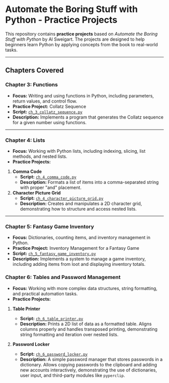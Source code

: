 # Automate the Boring Stuff with Python - Practice Projects

This repository contains **practice projects** based on *Automate the Boring Stuff with Python* by Al Sweigart.
The projects are designed to help beginners learn Python by applying concepts from the book to real-world tasks.

---

## Chapters Covered

### Chapter 3: Functions

- **Focus:** Writing and using functions in Python, including parameters, return values, and control flow.
- **Practice Project:** Collatz Sequence
- **Script:** [`ch_3_collatz_sequence.py`](ch_3_collatz_sequence.py)
- **Description:** Implements a program that generates the Collatz sequence for a given number using functions.

---

### Chapter 4: Lists

- **Focus:** Working with Python lists, including indexing, slicing, list methods, and nested lists.
- **Practice Projects:**
1. **Comma Code**
   - **Script:** [`ch_4_comma_code.py`](ch_4_comma_code.py)
   - **Description:** Formats a list of items into a comma-separated string with proper "and" placement.
2. **Character Picture Grid**
   - **Script:** [`ch_4_character_picture_grid.py`](ch_4_character_picture_grid.py)
   - **Description:** Creates and manipulates a 2D character grid, demonstrating how to structure and access nested lists.

---

### Chapter 5: Fantasy Game Inventory

- **Focus:** Dictionaries, counting items, and inventory management in Python.
- **Practice Project:** Inventory Management for a Fantasy Game
- **Script:** [`ch_5_fantasy_game_inventory.py`](ch_5_fantasy_game_inventory.py)
- **Description:** Implements a system to manage a game inventory, including adding items from loot and displaying inventory totals.

### Chapter 6: Tables and Password Management

- **Focus:** Working with more complex data structures, string formatting, and practical automation tasks.
- **Practice Projects:**
1. **Table Printer**
   - **Script:** [`ch_6_table_printer.py`](ch_6_table_printer.py)
   - **Description:** Prints a 2D list of data as a formatted table. Aligns columns properly and handles transposed printing, demonstrating string formatting and iteration over nested lists.

2. **Password Locker**
   - **Script:** [`ch_6_password_locker.py`](ch_6_password_locker.py)
   - **Description:** A simple password manager that stores passwords in a dictionary. Allows copying passwords to the clipboard and adding new accounts interactively, demonstrating the use of dictionaries, user input, and third-party modules like `pyperclip`.
